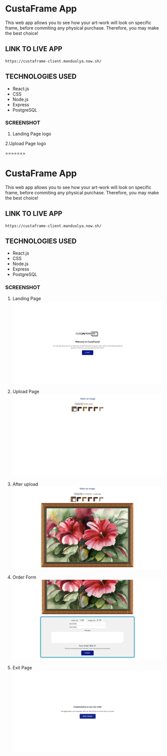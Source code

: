 # CustaFrame App

This web app allows you to see how your art-work will look on specific frame, before commiting any physical purchase. Therefore, you may make the best choice!

## LINK TO LIVE APP

```
https://custaframe-client.manduulya.now.sh/
```

## TECHNOLOGIES USED

- React.js
- CSS
- Node.js
- Express
- PostgreSQL

### SCREENSHOT

1. Landing Page
   logo

2.Upload Page
logo

=======

# CustaFrame App

This web app allows you to see how your art-work will look on specific frame, before commiting any physical purchase. Therefore, you may make the best choice!

## LINK TO LIVE APP

```
https://custaframe-client.manduulya.now.sh/
```

## TECHNOLOGIES USED

- React.js
- CSS
- Node.js
- Express
- PostgreSQL

### SCREENSHOT

1. Landing Page
   ![](screenshots/LandingPage.png)

2. Upload Page
   ![](screenshots/UploadPage.png)

3. After upload
   ![](screenshots/AfterUpload.png)

4. Order Form
   ![](screenshots/Form.png)

5. Exit Page
   ![](screenshots/ExitPage.png)
